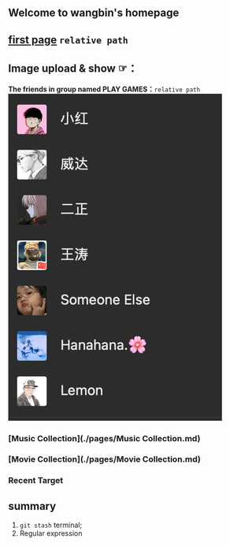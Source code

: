 ## Welcome to wangbin's homepage

## [first page](./index2.html) `relative path`

## Image upload & show ☞：

**The friends in group named PLAY GAMES：**`relative path`  
![成员 微信截图](./images/playgames.png)

### [Music Collection](./pages/Music Collection.md)

### [Movie Collection](./pages/Movie Collection.md)

### Recent Target

## summary
1. `git stash` terminal;
2. Regular expression
